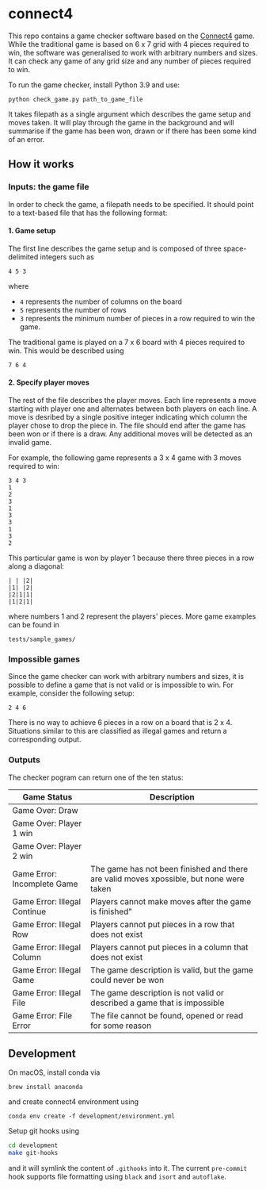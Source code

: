 # connect4

This repo contains a game checker software based on the [Connect4](https://en.wikipedia.org/wiki/Connect_Four) game. While the traditional game is based on 6 x 7 grid with 4 pieces required to win, the software was generalised to work with arbitrary numbers and sizes. It can check any game of any grid size and any number of pieces required to win.

To run the game checker, install Python 3.9 and use:
```
python check_game.py path_to_game_file
```
It takes filepath as a single argument which describes the game setup and moves taken. It will play through the game in the background and will summarise if the game has been won, drawn or if there has been some kind of an error.

## How it works
### Inputs: the game file
In order to check the game, a filepath needs to be specified. It should point to a text-based file that has the following format:

#### 1. Game setup
The first line describes the game setup and is composed of three space-delimited integers such as
```
4 5 3
```
where
 - `4` represents the number of columns on the board
 - `5` represents the number of rows 
 - `3` represents the minimum number of pieces in a row required to win the game.

The traditional game is played on a 7 x 6 board with 4 pieces required to win. This would be described using
```
7 6 4
```

#### 2. Specify player moves
The rest of the file describes the player moves. Each line represents a move starting with player one and alternates between both players on each line. A move is desribed by a single positive integer indicating which column the player chose to drop the piece in. The file should end after the game has been won or if there is a draw. Any additional moves will be detected as an invalid game.

For example, the following game represents a 3 x 4 game with 3 moves required to win:
```
3 4 3
1
2
3
1
3
3
1
3
2
```
This particular game is won by player 1 because there three pieces in a row along a diagonal:
```
| | |2|
|1| |2|
|2|1|1|
|1|2|1|
```
where numbers 1 and 2 represent the players' pieces. More game examples can be found in
```
tests/sample_games/
```

### Impossible games
Since the game checker can work with arbitrary numbers and sizes, it is possible to define a game that is not valid or is impossible to win. For example, consider the following setup:
```
2 4 6
```
There is no way to achieve 6 pieces in a row on a board that is 2 x 4. Situations similar to this are classified as illegal games and return a corresponding output.

### Outputs
The checker pogram can return one of the ten status:

| Game Status                  | Description |
|------------------------------|--------|
| Game Over: Draw              |        |
| Game Over: Player 1 win      |        |
| Game Over: Player 2 win      |        |
| Game Error: Incomplete Game  | The game has not been finished and there are valid moves xpossible, but none were taken |
| Game Error: Illegal Continue | Players cannot make moves after the game is finished" |
| Game Error: Illegal Row      | Players cannot put pieces in a row that does not exist |
| Game Error: Illegal Column   | Players cannot put pieces in a column that does not exist |
| Game Error: Illegal Game     | The game description is valid, but the game could never be won |
| Game Error: Illegal File     | The game description is not valid or described a game that is impossible |
| Game Error: File Error       | The file cannot be found, opened or read for some reason |


## Development
On macOS, install conda via 
```
brew install anaconda
```
and create connect4 environment using
```
conda env create -f development/environment.yml
```
Setup git hooks using
```bash
cd development
make git-hooks
```
and it will symlink the content of `.githooks` into it. The current `pre-commit` hook supports file formatting using `black` and `isort` and `autoflake`.

